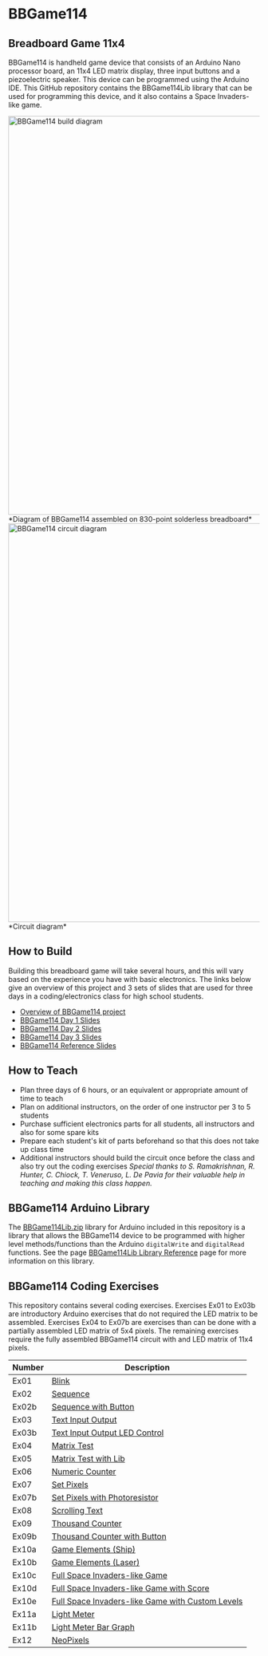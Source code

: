 # BBGame114
## Breadboard Game 11x4

BBGame114 is handheld game device that consists of an Arduino Nano processor board, an 11x4 LED matrix display, three input buttons and a piezoelectric speaker. This device can be programmed using the Arduino IDE. This GitHub repository contains the BBGame114Lib library that can be used for programming this device, and it also contains a Space Invaders-like game.

<img src="https://github.com/mtejada11/BBGame114/raw/doc/Build/BBGame114.png" width="800" alt="BBGame114 build diagram">
*Diagram of BBGame114 assembled on 830-point solderless breadboard*

<img src="https://github.com/mtejada11/BBGame114/raw/doc/Build/BBGame114%20circuit%20diagram.png" width="800" alt="BBGame114 circuit diagram">
*Circuit diagram*

## How to Build

Building this breadboard game will take several hours, and this will vary based on the experience you have with basic electronics. 
The links below give an overview of this project and 3 sets of slides that are used for three days in a coding/electronics class for high 
school students.
* [Overview of BBGame114 project](http://bit.ly/2WcviWm)
* [BBGame114 Day 1 Slides](http://bit.ly/2PCl7rO)
* [BBGame114 Day 2 Slides](http://bit.ly/2GOGmDC)
* [BBGame114 Day 3 Slides](http://bit.ly/2DyE0GX)
* [BBGame114 Reference Slides](http://bit.ly/2GPc5om)

## How to Teach

* Plan three days of 6 hours, or an equivalent or appropriate amount of time to teach
* Plan on additional instructors, on the order of one instructor per 3 to 5 students
* Purchase sufficient electronics parts for all students, all instructors and also for some spare kits
* Prepare each student's kit of parts beforehand so that this does not take up class time
* Additional instructors should build the circuit once before the class and also try out the coding exercises
<i>Special thanks to S. Ramakrishnan, R. Hunter, C. Chiock, T. Veneruso, L. De Pavia for their valuable help in teaching and making this class happen.</i>

## BBGame114 Arduino Library

The [BBGame114Lib.zip](https://github.com/mtejada11/BBGame114/blob/master/Lib/BBGame114Lib.zip?raw=true) library for Arduino included in this repository is a library that allows the BBGame114 device to be programmed with higher level methods/functions than the Arduino `digitalWrite` and `digitalRead` functions. See the page [BBGame114Lib Library Reference](https://github.com/mtejada11/BBGame114/wiki/BBGame114Lib-Library-Reference) page for more information on this library. 

## BBGame114 Coding Exercises

This repository contains several coding exercises. Exercises Ex01 to Ex03b are introductory Arduino exercises that do not required the LED matrix to be assembled. Exercises Ex04 to Ex07b are exercises than can be done with a partially assembled LED matrix of 5x4 pixels. The remaining exercises require the fully assembled BBGame114 circuit with and LED matrix of 11x4 pixels.

| Number | Description |
| --- | --- |
|Ex01  	|[Blink](https://github.com/mtejada11/BBGame114/blob/master/Exercises/Ex01_Blink/Ex01_Blink.ino) |
|Ex02  	|[Sequence](https://github.com/mtejada11/BBGame114/blob/master/Exercises/Ex02_Sequence/Ex02_Sequence.ino) |
|Ex02b 	|[Sequence with Button](https://github.com/mtejada11/BBGame114/blob/master/Exercises/Ex02b_Sequence_with_Button/Ex02b_Sequence_with_Button.ino) |
|Ex03  	|[Text Input Output](https://github.com/mtejada11/BBGame114/blob/master/Exercises/Ex03_Text_Input_Output/Ex03_Text_Input_Output.ino) |
|Ex03b 	|[Text Input Output LED Control](https://github.com/mtejada11/BBGame114/blob/master/Exercises/Ex03b_Text_Input_Output_LED_Control/Ex03b_Text_Input_Output_LED_Control.ino) |
|Ex04  	|[Matrix Test](https://github.com/mtejada11/BBGame114/blob/master/Exercises/Ex04_Matrix_Test/Ex04_Matrix_Test.ino) |
|Ex05  	|[Matrix Test with Lib](https://github.com/mtejada11/BBGame114/blob/master/Exercises/Ex05_Matrix_Test_with_Lib/Ex05_Matrix_Test_with_Lib.ino) |
|Ex06  	|[Numeric Counter](https://github.com/mtejada11/BBGame114/blob/master/Exercises/Ex06_Numeric_Counter/Ex06_Numeric_Counter.ino) |
|Ex07  	|[Set Pixels](https://github.com/mtejada11/BBGame114/blob/master/Exercises/Ex07_Set_Pixels/Ex07_Set_Pixels.ino) |
|Ex07b 	|[Set Pixels with Photoresistor](https://github.com/mtejada11/BBGame114/blob/master/Exercises/Ex07b_Set_Pixels_with_Photoresistor/Ex07b_Set_Pixels_with_Photoresistor.ino) |
|Ex08  	|[Scrolling Text](https://github.com/mtejada11/BBGame114/blob/master/Exercises/Ex08_Scrolling_Text/Ex08_Scrolling_Text.ino) |
|Ex09  	|[Thousand Counter](https://github.com/mtejada11/BBGame114/blob/master/Exercises/Ex09_Thousand_Counter/Ex09_Thousand_Counter.ino) |
|Ex09b 	|[Thousand Counter with Button](https://github.com/mtejada11/BBGame114/blob/master/Exercises/Ex09b_Thousand_Counter_with_Button/Ex09b_Thousand_Counter_with_Button.ino) |
|Ex10a 	|[Game Elements (Ship)](https://github.com/mtejada11/BBGame114/blob/master/Exercises/Ex10a_Game_Elements/Ex10a_Game_Elements.ino) |
|Ex10b 	|[Game Elements (Laser)](https://github.com/mtejada11/BBGame114/blob/master/Exercises/Ex10b_Game_Elements/Ex10b_Game_Elements.ino) |
|Ex10c 	|[Full Space Invaders-like Game](https://github.com/mtejada11/BBGame114/blob/master/Exercises/Ex10c_Full_Game/Ex10c_Full_Game.ino) |
|Ex10d 	|[Full Space Invaders-like Game with Score](https://github.com/mtejada11/BBGame114/blob/master/Exercises/Ex10d_Full_Game_with_Score/Ex10d_Full_Game_with_Score.ino) |
|Ex10e 	|[Full Space Invaders-like Game with Custom Levels](https://github.com/mtejada11/BBGame114/blob/master/Exercises/Ex10e_Full_Game_with_Custom_Levels/Ex10e_Full_Game_with_Custom_Levels.ino) |
|Ex11a 	|[Light Meter](https://github.com/mtejada11/BBGame114/blob/master/Exercises/Ex11a_Light_Meter/Ex11a_Light_Meter.ino) |
|Ex11b 	|[Light Meter Bar Graph](https://github.com/mtejada11/BBGame114/blob/master/Exercises/Ex11b_Light_Meter_Bar_Graph/Ex11b_Light_Meter_Bar_Graph.ino) |
|Ex12 	|[NeoPixels](https://github.com/mtejada11/BBGame114/blob/master/Exercises/Ex12b_NeoPixels42/Ex12b_NeoPixels42.ino) |
